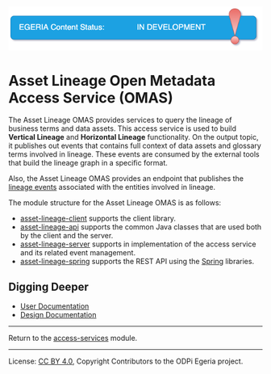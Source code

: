 <!-- SPDX-License-Identifier: CC-BY-4.0 -->
<!-- Copyright Contributors to the ODPi Egeria project. -->

![InDev](../../../open-metadata-publication/website/images/egeria-content-status-in-development.png#pagewidth)

# Asset Lineage Open Metadata Access Service (OMAS)

The Asset Lineage OMAS provides services to query the lineage of business terms and data assets.
This access service is used to build **Vertical Lineage** and **Horizontal Lineage** functionality.
On the output topic, it publishes out events that contains full context of data assets and glossary terms involved in lineage.
These events are consumed by the external tools that build the lineage graph in a specific format.

Also, the Asset Lineage OMAS provides an endpoint that publishes the [lineage events](asset-lineage-api/docs/events/lineage-event.md)
associated with the entities involved in lineage.

The module structure for the Asset Lineage OMAS is as follows:

* [asset-lineage-client](asset-lineage-client) supports the client library.
* [asset-lineage-api](asset-lineage-api) supports the common Java classes that are used both by the client and the server.
* [asset-lineage-server](asset-lineage-server) supports in implementation of the access service and its related event management.
* [asset-lineage-spring](asset-lineage-spring) supports the REST API using the [Spring](../../../developer-resources/Spring.md) libraries.


## Digging Deeper

* [User Documentation](docs/user)
* [Design Documentation](docs/design)

----
Return to the [access-services](..) module.

----
License: [CC BY 4.0](https://creativecommons.org/licenses/by/4.0/),
Copyright Contributors to the ODPi Egeria project.

